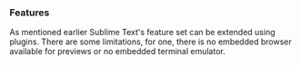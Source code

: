 ### Features
As mentioned earlier Sublime Text's feature set can be extended using plugins. There are some limitations, for one, there is no embedded browser available for previews or no embedded terminal emulator. 
